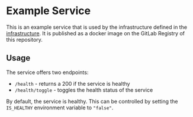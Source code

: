 # Example Service

This is an example service that is used by the infrastructure defined in the [infrastructure](../infrastructure).
It is published as a docker image on the GitLab Registry of this repository.

## Usage

The service offers two endpoints:

* `/health` - returns a 200 if the service is healthy
* `/health/toggle` - toggles the health status of the service

By default, the service is healthy.
This can be controlled by setting the `IS_HEALTHY` environment variable to `"false"`.
